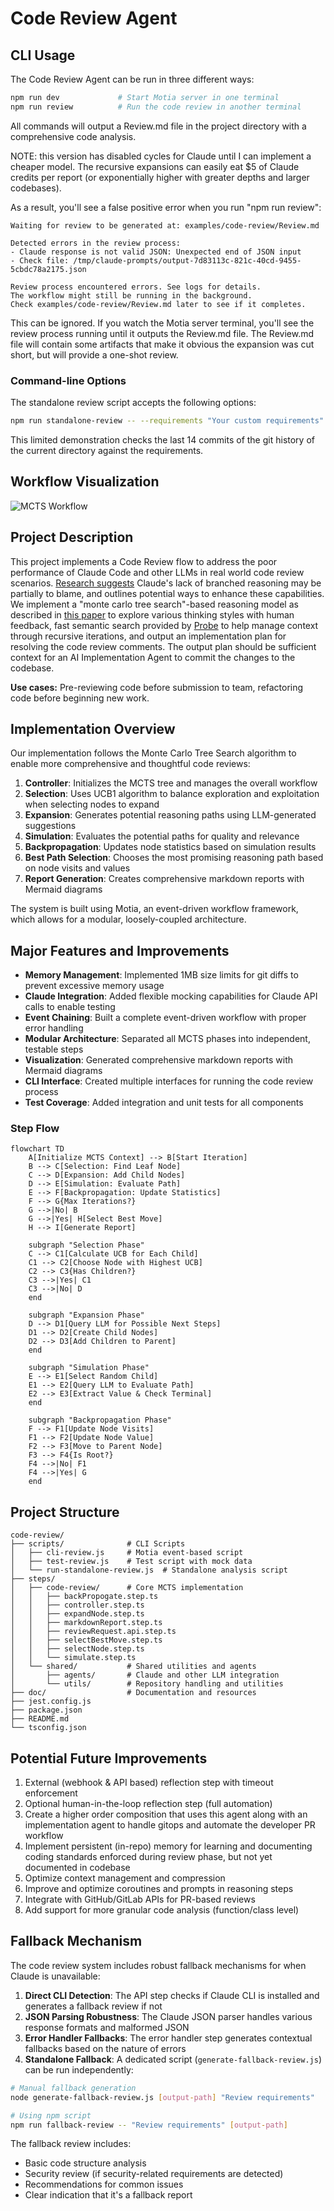 # Code Review Agent

## CLI Usage

The Code Review Agent can be run in three different ways:

```bash
npm run dev             # Start Motia server in one terminal
npm run review          # Run the code review in another terminal
```

All commands will output a Review.md file in the project directory with a comprehensive code analysis.

NOTE: this version has disabled cycles for Claude until I can implement a cheaper model. The recursive expansions can easily eat $5 of Claude credits per report (or exponentially higher with greater depths and larger codebases).

As a result, you'll see a false positive error when you run "npm run review":
```
Waiting for review to be generated at: examples/code-review/Review.md

Detected errors in the review process:
- Claude response is not valid JSON: Unexpected end of JSON input
- Check file: /tmp/claude-prompts/output-7d83113c-821c-40cd-9455-5cbdc78a2175.json

Review process encountered errors. See logs for details.
The workflow might still be running in the background.
Check examples/code-review/Review.md later to see if it completes.
```
This can be ignored. If you watch the Motia server terminal, you'll see the review process running until it outputs the Review.md file. The Review.md file will contain some artifacts that make it obvious the expansion was cut short, but will provide a one-shot review.


### Command-line Options

The standalone review script accepts the following options:

```bash
npm run standalone-review -- --requirements "Your custom requirements" --outputPath "./custom-path.md"
```

This limited demonstration checks the last 14 commits of the git history of the current directory against the requirements.

## Workflow Visualization

![MCTS Workflow](doc/screenshot.png)

## Project Description

This project implements a Code Review flow to address the poor performance of Claude Code and other LLMs in real world code review scenarios. [Research suggests](doc/reasoning-models.pdf) Claude's lack of branched reasoning may be partially to blame, and outlines potential ways to enhance these capabilities. We implement a "monte carlo tree search"-based reasoning model as described in [this paper](doc/MCTS.pdf) to explore various thinking styles with human feedback, fast semantic search provided by [Probe](https://github.com/buger/probe) to help manage context through recursive iterations, and output an implementation plan for resolving the code review comments. The output plan should be sufficient context for an AI Implementation Agent to commit the changes to the codebase.

**Use cases:** Pre-reviewing code before submission to team, refactoring code before beginning new work.

## Implementation Overview

Our implementation follows the Monte Carlo Tree Search algorithm to enable more comprehensive and thoughtful code reviews:

1. **Controller**: Initializes the MCTS tree and manages the overall workflow
2. **Selection**: Uses UCB1 algorithm to balance exploration and exploitation when selecting nodes to expand
3. **Expansion**: Generates potential reasoning paths using LLM-generated suggestions
4. **Simulation**: Evaluates the potential paths for quality and relevance
5. **Backpropagation**: Updates node statistics based on simulation results
6. **Best Path Selection**: Chooses the most promising reasoning path based on node visits and values
7. **Report Generation**: Creates comprehensive markdown reports with Mermaid diagrams

The system is built using Motia, an event-driven workflow framework, which allows for a modular, loosely-coupled architecture.

## Major Features and Improvements

- **Memory Management**: Implemented 1MB size limits for git diffs to prevent excessive memory usage
- **Claude Integration**: Added flexible mocking capabilities for Claude API calls to enable testing
- **Event Chaining**: Built a complete event-driven workflow with proper error handling
- **Modular Architecture**: Separated all MCTS phases into independent, testable steps
- **Visualization**: Generated comprehensive markdown reports with Mermaid diagrams
- **CLI Interface**: Created multiple interfaces for running the code review process
- **Test Coverage**: Added integration and unit tests for all components

### Step Flow
```mermaid
flowchart TD
    A[Initialize MCTS Context] --> B[Start Iteration]
    B --> C[Selection: Find Leaf Node]
    C --> D[Expansion: Add Child Nodes]
    D --> E[Simulation: Evaluate Path]
    E --> F[Backpropagation: Update Statistics]
    F --> G{Max Iterations?}
    G -->|No| B
    G -->|Yes| H[Select Best Move]
    H --> I[Generate Report]
    
    subgraph "Selection Phase"
    C --> C1[Calculate UCB for Each Child]
    C1 --> C2[Choose Node with Highest UCB]
    C2 --> C3{Has Children?}
    C3 -->|Yes| C1
    C3 -->|No| D
    end
    
    subgraph "Expansion Phase"
    D --> D1[Query LLM for Possible Next Steps]
    D1 --> D2[Create Child Nodes]
    D2 --> D3[Add Children to Parent]
    end
    
    subgraph "Simulation Phase"
    E --> E1[Select Random Child]
    E1 --> E2[Query LLM to Evaluate Path]
    E2 --> E3[Extract Value & Check Terminal]
    end
    
    subgraph "Backpropagation Phase"
    F --> F1[Update Node Visits]
    F1 --> F2[Update Node Value]
    F2 --> F3[Move to Parent Node]
    F3 --> F4{Is Root?}
    F4 -->|No| F1
    F4 -->|Yes| G
    end
```

## Project Structure

```
code-review/
├── scripts/              # CLI Scripts
│   ├── cli-review.js     # Motia event-based script
│   ├── test-review.js    # Test script with mock data
│   └── run-standalone-review.js  # Standalone analysis script
├── steps/
│   ├── code-review/      # Core MCTS implementation
│   │   ├── backPropogate.step.ts
│   │   ├── controller.step.ts
│   │   ├── expandNode.step.ts
│   │   ├── markdownReport.step.ts
│   │   ├── reviewRequest.api.step.ts
│   │   ├── selectBestMove.step.ts
│   │   ├── selectNode.step.ts
│   │   └── simulate.step.ts
│   └── shared/           # Shared utilities and agents
│       ├── agents/       # Claude and other LLM integration
│       └── utils/        # Repository handling and utilities
├── doc/                  # Documentation and resources
├── jest.config.js
├── package.json
├── README.md
└── tsconfig.json
```

## Potential Future Improvements

1. External (webhook & API based) reflection step with timeout enforcement
2. Optional human-in-the-loop reflection step (full automation)
3. Create a higher order composition that uses this agent along with an implementation agent to handle gitops and automate the developer PR workflow
4. Implement persistent (in-repo) memory for learning and documenting coding standards enforced during review phase, but not yet documented in codebase
5. Optimize context management and compression
6. Improve and optimize coroutines and prompts in reasoning steps
7. Integrate with GitHub/GitLab APIs for PR-based reviews
8. Add support for more granular code analysis (function/class level)

## Fallback Mechanism

The code review system includes robust fallback mechanisms for when Claude is unavailable:

1. **Direct CLI Detection**: The API step checks if Claude CLI is installed and generates a fallback review if not
2. **JSON Parsing Robustness**: The Claude JSON parser handles various response formats and malformed JSON
3. **Error Handler Fallbacks**: The error handler step generates contextual fallbacks based on the nature of errors
4. **Standalone Fallback**: A dedicated script (`generate-fallback-review.js`) can be run independently:

```bash
# Manual fallback generation
node generate-fallback-review.js [output-path] "Review requirements"

# Using npm script
npm run fallback-review -- "Review requirements" [output-path]
```

The fallback review includes:
- Basic code structure analysis
- Security review (if security-related requirements are detected)
- Recommendations for common issues
- Clear indication that it's a fallback report
